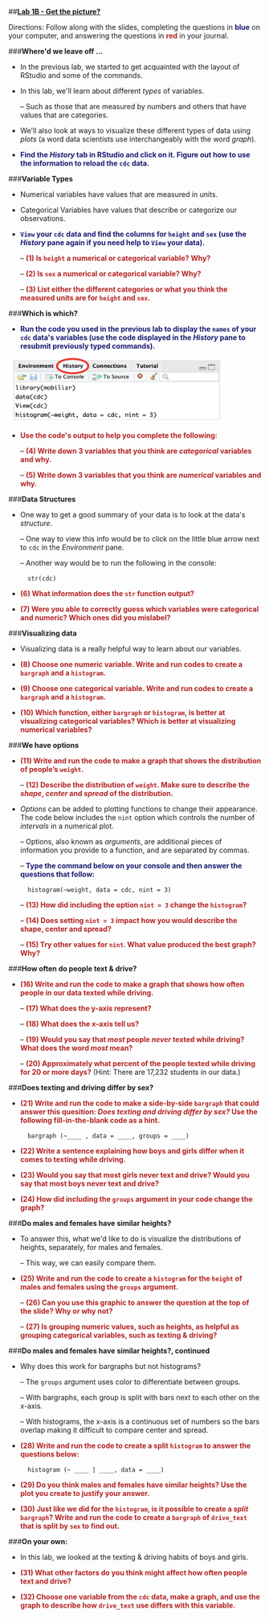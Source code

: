 ##**<u>Lab 1B - Get the picture?</u>**

Directions: Follow along with the slides, completing the questions in <span style="color:midnightblue;">**blue**</span> on your computer, and answering the questions in <span style="color:firebrick;">**red**</span> in your journal.

###**Where'd we leave off ...**
* In the previous lab, we started to get acquainted with the layout of RStudio and some of the commands.

* In this lab, we'll learn about different *types* of variables.

    – Such as those that are measured by numbers and others that have values that are categories.

* We'll also look at ways to visualize these different types of data using *plots* (a word data scientists use interchangeably with the word *graph*).

* <span style="color:midnightblue;">**Find the *History* tab in RStudio and click on it. Figure out how to use the information to reload the ```cdc``` data.**</span>

###**Variable Types**
* Numerical variables have values that are measured in units.

* Categorical Variables have values that describe or categorize our observations.

* <span style="color:midnightblue;">**```View``` your ```cdc``` data and find the columns for ```height``` and ```sex``` (use the *History* pane again if you need help to ```View``` your data).**</span>

    – <span style="color:firebrick;">**(1) Is ```height``` a numerical or categorical variable? Why?**</span>

    – <span style="color:firebrick;">**(2) Is ```sex``` a numerical or categorical variable? Why?**</span>

    – <span style="color:firebrick;">**(3) List either the different categories or what you think the measured units are for ```height``` and ```sex```.**</span>

###**Which is which?**
* <span style="color:midnightblue;">**Run the code you used in the previous lab to display the ```names``` of your ```cdc``` data's variables (use the code displayed in the *History* pane to resubmit previously typed commands).**</span>

<img src="../../img/lab1b_slide4circle.png" style="width:430px;height:130px;"/>

* <span style="color:firebrick;">**Use the code's output to help you complete the following:**</span>

    – <span style="color:firebrick;">**(4) Write down 3 variables that you think are *categorical* variables and why.**</span>

    – <span style="color:firebrick;">**(5) Write down 3 variables that you think are *numerical* variables and why.**</span>

###**Data Structures**
* One way to get a good summary of your data is to look at the data's *structure*.

    – One way to view this info would be to click on the little blue arrow next to ```cdc``` in the *Environment* pane.

    – Another way would be to run the following in the console:

        str(cdc)

* <span style="color:firebrick;">**(6) What information does the ```str``` function output?**</span>

* <span style="color:firebrick;">**(7) Were you able to correctly guess which variables were categorical and numeric? Which ones did you mislabel?**</span>

###**Visualizing data**
* Visualizing data is a really helpful way to learn about our variables.

* <span style="color:firebrick;">**(8) Choose one numeric variable. Write and run codes to create a ```bargraph``` and a ```histogram```.**</span>

* <span style="color:firebrick;">**(9) Choose one categorical variable. Write and run codes to create a ```bargraph``` and a ```histogram```.**</span>

* <span style="color:firebrick;">**(10) Which function, either ```bargraph``` or ```histogram```, is better at visualizing categorical variables? Which is better at visualizing numerical variables?**</span>

###**We have options**
* <span style="color:firebrick;">**(11) Write and run the code to make a graph that shows the distribution of people’s ```weight```.**</span>

    – <span style="color:firebrick;">**(12) Describe the distribution of ```weight```. Make sure to describe the *shape*, *center* and *spread* of the distribution.**</span>

* *Options* can be added to plotting functions to change their appearance. The code below includes the ```nint``` option which controls the number of *intervals* in a numerical plot.    

    – Options, also known as *arguments*, are additional pieces of information you provide to a function, and are separated by commas.
    
    – <span style="color:midnightblue;">**Type the command below on your console and then answer the questions that follow:**</span>

        histogram(~weight, data = cdc, nint = 3)

    – <span style="color:firebrick;">**(13) How did including the option ```nint = 3``` change the ```histogram```?**</span>

    – <span style="color:firebrick;">**(14) Does setting ```nint = 3``` impact how you would describe the shape, center and spread?**</span>

    – <span style="color:firebrick;">**(15) Try other values for ```nint```. What value produced the best graph? Why?**</span>

###**How often do people text & drive?**
* <span style="color:firebrick;">**(16) Write and run the code to make a graph that shows how often people in our data texted while driving.**</span>

    – <span style="color:firebrick;">**(17) What does the y-axis represent?**</span>

    – <span style="color:firebrick;">**(18) What does the x-axis tell us?**</span>

    – <span style="color:firebrick;">**(19) Would you say that *most* people *never* texted while driving? What does the word *most* mean?**</span>

    – <span style="color:firebrick;">**(20) Approximately what percent of the people texted while driving for 20 or more days?**</span> (Hint: There are 17,232 students in our data.)

###**Does texting and driving differ by sex?**
* <span style="color:firebrick;">**(21) Write and run the code to make a side-by-side ```bargraph``` that could answer this quesition: *Does texting and driving differ by sex?* Use the following fill-in-the-blank code as a hint.**</span>

        bargraph (~____ , data = ____, groups = ____)

* <span style="color:firebrick;">**(22) Write a sentence explaining how boys and girls differ when it comes to texting while driving.**</span>

* <span style="color:firebrick;">**(23) Would you say that most girls never text and drive? Would you say that most boys never text and drive?**</span>

* <span style="color:firebrick;">**(24) How did including the ```groups``` argument in your code change the graph?**</span>

###**Do males and females have similar heights?**

* To answer this, what we'd like to do is visualize the distributions of heights, separately, for males and females.

    – This way, we can easily compare them.

* <span style="color:firebrick;">**(25) Write and run the code to create a ```histogram``` for the ```height``` of males and females using the ```groups``` argument.**</span>

    – <span style="color:firebrick;">**(26) Can you use this graphic to answer the question at the top of the slide? Why or why not?**</span>

    – <span style="color:firebrick;">**(27) Is grouping numeric values, such as heights, as helpful as grouping categorical variables, such as texting & driving?**</span>

###**Do males and females have similar heights?, continued**
* Why does this work for bargraphs but not histograms?

    – The ```groups``` argument uses color to differentiate between groups.
    
    – With bargraphs, each group is split with bars next to each other on the x-axis.
    
    – With histograms, the x-axis is a continuous set of numbers so the bars overlap making it difficult to compare center and spread.

* <span style="color:firebrick;">**(28) Write and run the code to create a split ```histogram``` to answer the questions below:**</span>

        histogram (~ ____ | ____, data = ____)

* <span style="color:firebrick;">**(29) Do you think males and females have similar heights? Use the plot you create to justify your answer.**</span>

* <span style="color:firebrick;">**(30) Just like we did for the ```histogram```, is it possible to create a *split* ```bargraph```? Write and run the code to create a ```bargraph``` of ```drive_text``` that is split by ```sex``` to find out.**</span>

###**On your own:**
* In this lab, we looked at the texting & driving habits of boys and girls.

* <span style="color:firebrick;">**(31) What other factors do you think might affect how often people text and drive?** </span>

* <span style="color:firebrick;">**(32) Choose one variable from the ```cdc``` data, make a graph, and use the graph to describe how ```drive_text``` use differs with this variable.**</span>